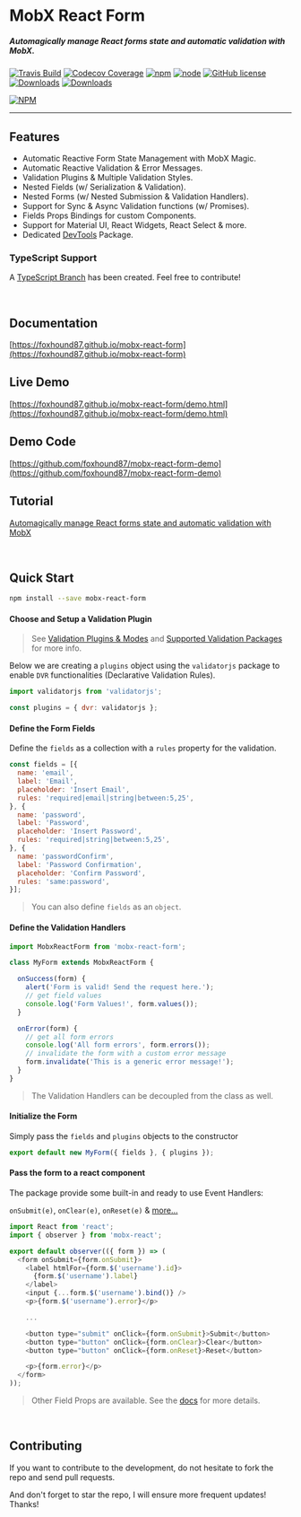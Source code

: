# MobX React Form

##### Automagically manage React forms state and automatic validation with MobX.

[![Travis Build](https://img.shields.io/travis/foxhound87/mobx-react-form/master.svg)](https://travis-ci.org/foxhound87/mobx-react-form)
[![Codecov Coverage](https://img.shields.io/codecov/c/github/foxhound87/mobx-react-form/master.svg)](https://codecov.io/gh/foxhound87/mobx-react-form)
[![npm](https://img.shields.io/npm/v/mobx-react-form.svg)]()
[![node](https://img.shields.io/node/v/mobx-react-form.svg)]()
[![GitHub license](https://img.shields.io/github/license/foxhound87/mobx-react-form.svg)]()
[![Downloads](https://img.shields.io/npm/dt/mobx-react-form.svg)]()
[![Downloads](https://img.shields.io/npm/dm/mobx-react-form.svg)]()

[![NPM](https://nodei.co/npm/mobx-react-form.png?downloads=true&downloadRank=true&stars=true)](https://nodei.co/npm/mobx-react-form/)

---

## Features

- Automatic Reactive Form State Management with MobX Magic.
- Automatic Reactive Validation & Error Messages.
- Validation Plugins & Multiple Validation Styles.
- Nested Fields (w/ Serialization & Validation).
- Nested Forms (w/ Nested Submission & Validation Handlers).
- Support for Sync & Async Validation functions (w/ Promises).
- Fields Props Bindings for custom Components.
- Support for Material UI, React Widgets, React Select & more.
- Dedicated [DevTools](https://github.com/foxhound87/mobx-react-form-devtools) Package.

### TypeScript Support

A [TypeScript Branch](https://github.com/foxhound87/mobx-react-form/tree/typescript/) has been created. Feel free to contribute!

<br>

## Documentation

[https://foxhound87.github.io/mobx-react-form](https://foxhound87.github.io/mobx-react-form)

## Live Demo

[https://foxhound87.github.io/mobx-react-form/demo.html](https://foxhound87.github.io/mobx-react-form/demo.html)

## Demo Code

[https://github.com/foxhound87/mobx-react-form-demo](https://github.com/foxhound87/mobx-react-form-demo)

## Tutorial
[Automagically manage React forms state and automatic validation with MobX](https://medium.com/@foxhound87/automagically-manage-react-forms-state-with-mobx-and-automatic-validation-2b00a32b9769)


<br>

## Quick Start

```bash
npm install --save mobx-react-form
```

#### Choose and Setup a Validation Plugin

> See [Validation Plugins & Modes](https://foxhound87.github.io/mobx-react-form/docs/validation/plugins.html)
 and [Supported Validation Packages](https://foxhound87.github.io/mobx-react-form/docs/validation/supported-packages.html) for more info.

Below we are creating a `plugins` object using the `validatorjs` package to enable `DVR` functionalities (Declarative Validation Rules).

```javascript
import validatorjs from 'validatorjs';

const plugins = { dvr: validatorjs };
```

#### Define the Form Fields

Define the `fields` as a collection with a `rules` property for the validation.

```javascript
const fields = [{
  name: 'email',
  label: 'Email',
  placeholder: 'Insert Email',
  rules: 'required|email|string|between:5,25',
}, {
  name: 'password',
  label: 'Password',
  placeholder: 'Insert Password',
  rules: 'required|string|between:5,25',
}, {
  name: 'passwordConfirm',
  label: 'Password Confirmation',
  placeholder: 'Confirm Password',
  rules: 'same:password',
}];
```

> You can also define `fields` as an `object`.

#### Define the Validation Handlers

```javascript
import MobxReactForm from 'mobx-react-form';

class MyForm extends MobxReactForm {

  onSuccess(form) {
    alert('Form is valid! Send the request here.');
    // get field values
    console.log('Form Values!', form.values());
  }

  onError(form) {
    // get all form errors
    console.log('All form errors', form.errors());
    // invalidate the form with a custom error message
    form.invalidate('This is a generic error message!');
  }
}
```

> The Validation Handlers can be decoupled from the class as well.

#### Initialize the Form

Simply pass the `fields` and `plugins` objects to the constructor

```javascript
export default new MyForm({ fields }, { plugins });
```

#### Pass the form to a react component

The package provide some built-in and ready to use Event Handlers:

`onSubmit(e)`, `onClear(e)`, `onReset(e)` & [more...](https://foxhound87.github.io/mobx-react-form/docs/events/events-handlers.html)

```javascript
import React from 'react';
import { observer } from 'mobx-react';

export default observer(({ form }) => (
  <form onSubmit={form.onSubmit}>
    <label htmlFor={form.$('username').id}>
      {form.$('username').label}
    </label>
    <input {...form.$('username').bind()} />
    <p>{form.$('username').error}</p>

    ...

    <button type="submit" onClick={form.onSubmit}>Submit</button>
    <button type="button" onClick={form.onClear}>Clear</button>
    <button type="button" onClick={form.onReset}>Reset</button>

    <p>{form.error}</p>
  </form>
));
```

> Other Field Props are available. See the [docs](https://foxhound87.github.io/mobx-react-form/docs/api-reference/fields-properties.html) for more details.

<br>

## Contributing

If you want to contribute to the development, do not hesitate to fork the repo and send pull requests.

And don't forget to star the repo, I will ensure more frequent updates! Thanks!

